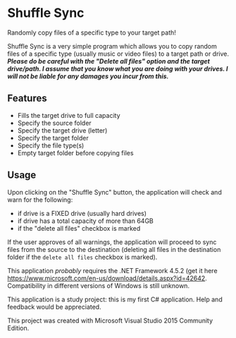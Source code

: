 # Shuffle Sync
 Randomly copy files of a specific type to your target path!

Shuffle Sync is a very simple program which allows you to
copy random files of a specific type (usually music or
video files) to a target path or drive.
***Please do be careful with the "Delete all files" option
and the target drive/path. I assume that you know what you are
doing with your drives. I will not be liable for any damages
you incur from this.***

## Features
* Fills the target drive to full capacity
* Specify the source folder
* Specify the target drive (letter)
* Specify the target folder
* Specify the file type(s)
* Empty target folder before copying files

## Usage
Upon clicking on the "Shuffle Sync" button, the application
will check and warn for the following:
* if drive is a FIXED drive (usually hard drives)
* if drive has a total capacity of more than 64GB
* if the "delete all files" checkbox is marked

If the user approves of all warnings, the application will
proceed to sync files from the source to the destination
(deleting all files in the destination folder if the
`delete all files` checkbox is marked).

This application *probably* requires the .NET Framework 4.5.2
(get it here
https://www.microsoft.com/en-us/download/details.aspx?id=42642.
Compatibility in different versions of Windows is still unknown.

This application is a study project: this is my first C#
application. Help and feedback would be appreciated.

This project was created with Microsoft Visual Studio 2015 Community Edition.